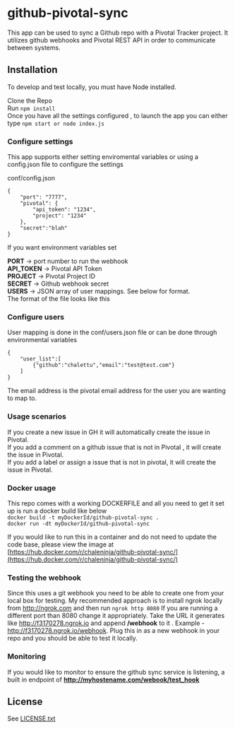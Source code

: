 # github-pivotal-sync

This app can be used to sync a Github repo with a Pivotal Tracker project.  It utilizes github webhooks and Pivotal REST API in order to communicate between systems.

## Installation

To develop and test locally, you must have Node installed.

Clone the Repo     
Run ```npm install```  
Once you have all the settings configured , to launch the app you can either type ``` npm start or node index.js ```

### Configure settings

This app supports either setting enviromental variables or using a config.json file to configure the settings  

conf/config.json
```
{
    "port": "7777",
    "pivotal": {
        "api_token": "1234",
        "project": "1234"
    },
    "secret":"blah"
}
```
If you want environment variables set  

**PORT** -> port number to run the webhook  
**API_TOKEN** -> Pivotal API Token   
**PROJECT** -> Pivotal Project ID  
**SECRET** -> Github webhook secret  
**USERS** -> JSON array of user mappings.  See below for format.  
The format of the file looks like this  

### Configure users
User mapping is done in the conf/users.json file  or can be done through environmental variables  

```
{
    "user_list":[
        {"github":"chalettu","email":"test@test.com"}
    ]
} 
```
The email address is the pivotal email address for the user you are wanting to map to.   
### Usage scenarios
If you create a new issue in GH it will automatically create the issue in Pivotal.  
If you add a comment on a github issue that is not in Pivotal , it will create the issue in Pivotal.  
If you add a label or assign a issue that is not in pivotal, it will create the issue in Pivotal.  

### Docker usage
This repo comes with a working DOCKERFILE and all you need to get it set up is run a docker build like below  
```docker build -t myDockerId/github-pivotal-sync .```  
```docker run -dt myDockerId/github-pivotal-sync ```  
 
If you would like to run this in a container and do not need to update the code base, please view the image at [https://hub.docker.com/r/chaleninja/github-pivotal-sync/](https://hub.docker.com/r/chaleninja/github-pivotal-sync/) 

### Testing the webhook
Since this uses a git webhook you need to be able to create one from your local box for testing.  My recommended approach is to install ngrok locally from http://ngrok.com and then run ```ngrok http 8080``` If you are running a different port than 8080 change it appropriately.  Take the URL it generates like http://f3170278.ngrok.io  and append **/webhook** to it .  Example - http://f3170278.ngrok.io/webhook.  Plug this in as a new webhook in your repo and you should be able to test it locally.  

### Monitoring 
If you would like to monitor to ensure the github sync service is listening, a built in endpoint of **http://myhostename.com/webook/test_hook**
## License

See [LICENSE.txt](LICENSE.txt)
